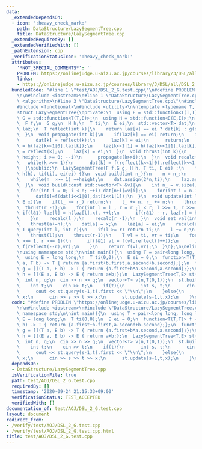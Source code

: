 ```yaml
---
data:
  _extendedDependsOn:
  - icon: ':heavy_check_mark:'
    path: DataStructure/LazySegmentTree.cpp
    title: DataStructure/LazySegmentTree.cpp
  _extendedRequiredBy: []
  _extendedVerifiedWith: []
  _pathExtension: cpp
  _verificationStatusIcon: ':heavy_check_mark:'
  attributes:
    '*NOT_SPECIAL_COMMENTS*': ''
    PROBLEM: https://onlinejudge.u-aizu.ac.jp/courses/library/3/DSL/all/DSL_2_G
    links:
    - https://onlinejudge.u-aizu.ac.jp/courses/library/3/DSL/all/DSL_2_G
  bundledCode: "#line 1 \"test/AOJ/DSL_2_G.test.cpp\"\n#define PROBLEM \"https://onlinejudge.u-aizu.ac.jp/courses/library/3/DSL/all/DSL_2_G\"\
    \n\n#include <iostream>\n#line 1 \"DataStructure/LazySegmentTree.cpp\"\n#include\
    \ <algorithm>\n#line 3 \"DataStructure/LazySegmentTree.cpp\"\n#include <vector>\n\
    #include <functional>\n#include <utility>\n\ntemplate <typename T, typename E>\n\
    struct LazySegmentTree{\nprivate:\n  using F = std::function<T(T,T)>;\n  using\
    \ G = std::function<T(T,E)>;\n  using H = std::function<E(E,E)>;\n  int n, height;\n\
    \  F f;\n  G g;\n  H h;\n  T ti;\n  E ei;\n  std::vector<T> dat;\n  std::vector<E>\
    \ laz;\n  T reflect(int k){\n    return laz[k] == ei ? dat[k] : g(dat[k],laz[k]);\n\
    \  }\n  void propagate(int k){\n    if(laz[k] == ei) return;\n    if(k >= n){\n\
    \      dat[k] = reflect(k);\n      laz[k] = ei;\n      return;\n    }\n    laz[k<<1|0]\
    \ = h(laz[k<<1|0],laz[k]);\n    laz[k<<1|1] = h(laz[k<<1|1],laz[k]);\n    dat[k]\
    \ = reflect(k);\n    laz[k] = ei;\n  }\n  void thrust(int k){\n    for(int i =\
    \ height; i >= 0; --i)\n      propagate(k>>i);\n  }\n  void recalc(int k){\n \
    \   while(k >>= 1){\n      dat[k] = f(reflect(k<<1|0),reflect(k<<1|1));\n    }\n\
    \  }\npublic:\n  LazySegmentTree(F f,G g, H h, T ti, E ei) :\n    f(f), g(g),\
    \ h(h), ti(ti), ei(ei) {}\n  void build(int n_){\n    n = n_;\n    height = 2;\n\
    \    while(n_ >>= 1) ++height;\n    dat.assign(2*n,ti);\n    laz.assign(2*n,ei);\n\
    \  }\n  void build(const std::vector<T> &v){\n    int n_ = v.size();\n    build(n_);\n\
    \    for(int i = 0; i < n; ++i) dat[n+i]=v[i];\n    for(int i = n-1; i >= 0; --i)\n\
    \      dat[i]=f(dat[i<<1|0],dat[i<<1|1]);\n  }\n  void update(int l_, int r_,\
    \ E x){\n    if(l_ >= r_) return;\n    l_ += n, r_ += n;\n    thrust(l_);\n  \
    \  thrust(r_-1);\n    for(int l = l_, r = r_;l < r; l >>= 1, r >>= 1){\n     \
    \ if(l&1) laz[l] = h(laz[l],x), ++l;\n      if(r&1) --r, laz[r] = h(laz[r],x);\n\
    \    }\n    recalc(l_);\n    recalc(r_-1);\n  }\n  void set_val(int a, T x){\n\
    \    thrust(a+=n);\n    dat[a] = x;\n    laz[a] = ei;\n    recalc(a);\n  }\n \
    \ T query(int l, int r){\n    if(l >= r) return ti;\n    l += n;\n    r += n;\n\
    \    thrust(l);\n    thrust(r-1);\n    T vl = ti, vr = ti;\n    for(; l < r; l\
    \ >>= 1, r >>= 1){\n      if(l&1) vl = f(vl,reflect(l++));\n      if(r&1) vr =\
    \ f(reflect(--r),vr);\n    }\n    return f(vl,vr);\n  }\n};\n\n#line 5 \"test/AOJ/DSL_2_G.test.cpp\"\
    \nusing namespace std;\n\nint main(){\n  using T = pair<long long, long long>;\n\
    \  using E = long long;\n  T ti(0,0);\n  E ei = 0;\n  function<T(T,T)> f = [](T\
    \ a, T b) -> T { return {a.first+b.first,a.second+b.second};};\n  function<T(T,E)>\
    \ g = [](T a, E b) -> T { return {a.first+b*a.second,a.second};};\n  function<E(E,E)>\
    \ h = [](E a, E b) -> E { return a+b;};\n  LazySegmentTree<T,E> st(f,g,h,ti,ei);\n\
    \  int n, q;\n  cin >> n >> q;\n  vector<T> v(n,T(0,1));\n  st.build(v);\n  while(q--){\n\
    \    int t;\n    cin >> t;\n    if(t){\n      int s, t;\n      cin >> s >> t;\n\
    \      cout << st.query(s-1,t).first << \"\\n\";\n    }else{\n      int s, t,\
    \ x;\n      cin >> s >> t >> x;\n      st.update(s-1,t,x);\n    }\n  }\n}\n"
  code: "#define PROBLEM \"https://onlinejudge.u-aizu.ac.jp/courses/library/3/DSL/all/DSL_2_G\"\
    \n\n#include <iostream>\n#include \"DataStructure/LazySegmentTree.cpp\"\nusing\
    \ namespace std;\n\nint main(){\n  using T = pair<long long, long long>;\n  using\
    \ E = long long;\n  T ti(0,0);\n  E ei = 0;\n  function<T(T,T)> f = [](T a, T\
    \ b) -> T { return {a.first+b.first,a.second+b.second};};\n  function<T(T,E)>\
    \ g = [](T a, E b) -> T { return {a.first+b*a.second,a.second};};\n  function<E(E,E)>\
    \ h = [](E a, E b) -> E { return a+b;};\n  LazySegmentTree<T,E> st(f,g,h,ti,ei);\n\
    \  int n, q;\n  cin >> n >> q;\n  vector<T> v(n,T(0,1));\n  st.build(v);\n  while(q--){\n\
    \    int t;\n    cin >> t;\n    if(t){\n      int s, t;\n      cin >> s >> t;\n\
    \      cout << st.query(s-1,t).first << \"\\n\";\n    }else{\n      int s, t,\
    \ x;\n      cin >> s >> t >> x;\n      st.update(s-1,t,x);\n    }\n  }\n}\n"
  dependsOn:
  - DataStructure/LazySegmentTree.cpp
  isVerificationFile: true
  path: test/AOJ/DSL_2_G.test.cpp
  requiredBy: []
  timestamp: '2020-09-24 21:15:33+09:00'
  verificationStatus: TEST_ACCEPTED
  verifiedWith: []
documentation_of: test/AOJ/DSL_2_G.test.cpp
layout: document
redirect_from:
- /verify/test/AOJ/DSL_2_G.test.cpp
- /verify/test/AOJ/DSL_2_G.test.cpp.html
title: test/AOJ/DSL_2_G.test.cpp
---
```

